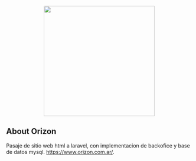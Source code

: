 <p align="center"><img src="https://www.orizon.com.ar/img/logo_barra.png" width="300"></p>

## About Orizon

Pasaje de sitio web html a laravel, con implementacion de backofice y base de datos mysql. https://www.orizon.com.ar/.
